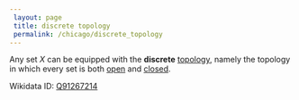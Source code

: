 ```yaml
---
 layout: page
 title: discrete topology
 permalink: /chicago/discrete_topology
---
```

Any set $X$ can be equipped with the **discrete** [topology](https://mathgloss.github.io/MathGloss/topological_space), namely the topology in which every set is both [open](https://mathgloss.github.io/MathGloss/open) and [closed](https://mathgloss.github.io/MathGloss/closed).

Wikidata ID: [Q91267214](https://www.wikidata.org/wiki/Q91267214)